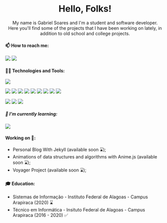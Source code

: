 
<h1 align="center">
Hello, Folks!
</h1>

<p align="center">
My name is Gabriel Soares and I'm a student and software developer.<br/>
Here you'll find some of the projects that I have been working on lately, in addition to old school and college projects.
</p>

#### 📫 How to reach me:
![](https://img.shields.io/badge/mail.gabrielsoares@gmail.com-F74141?style=for-the-badge&logoColor=white&logo=gmail&link=mailto:mail.gabrielsoares@gmail.com)
![](https://img.shields.io/badge/Gabriel%20Soares-0e76a8?style=for-the-badge&logo=Linkedin&link=https://www.linkedin.com/in/eugabrielsoares/)

#### 🤹🏻 Technologies and Tools:
![](https://github-readme-stats.vercel.app/api/top-langs/?username=gabrielsoaresdev&show_icons=true&layout=compact)<br>

![](https://img.shields.io/badge/Java-F74141?style=flat&logo=Java)
![](https://img.shields.io/badge/C%23-3B0094?style=flat)
![](https://img.shields.io/badge/Dart-2BB1EE?style=flat&logo=Dart)
![](https://img.shields.io/badge/HTML5-E96228?style=flat&logo=HTML5&logoColor=white)
![](https://img.shields.io/badge/CSS3-2862E9?style=flat&logo=CSS3&logoColor=white)
![](https://img.shields.io/badge/JavaScript-968220?style=flat&logo=JavaScript&logoColor=white)
![](https://img.shields.io/badge/C-blue?style=flat)
![](https://img.shields.io/badge/Python-002750?style=flat&logo=Python&logoColor=white)
![](https://img.shields.io/badge/PHP-6F73A7?style=flat&logo=PHP&logoColor=white)

![](https://img.shields.io/badge/Unity-black?style=flat&logo=Unity)
![](https://img.shields.io/badge/Android%20-3BD481?style=flat&logoColor=white&logo=Android)
![](https://img.shields.io/badge/MySQL-1D4A65?style=flat&logoColor=white&logo=MySQL)

##### 🌱 I’m currently learning:
![](https://img.shields.io/badge/Go-blue?style=flat&logo=Go&logoColor=white)

#### Working on 🚀:
- Personal Blog With Jekyll (available soon ⌛);
- Animations of data structures and algorithms with Anime.js (available soon ⌛);
- Voyager Project (available soon ⌛);

#### 🎓 Education:
- Sistemas de Informação - Instituto Federal de Alagoas - Campus Arapiraca (2020) ⌛
- Técnico em Informática - Insituto Federal de Alagoas - Campus Arapiraca (2016 - 2020) ✅
<!--
**gabrielsoaresdev/gabrielsoaresdev** is a ✨ _special_ ✨ repository because its `README.md` (this file) appears on your GitHub profile.

Here are some ideas to get you started:

- 🔭 I’m currently working on ...
- 🌱 I’m currently learning ...
- 👯 I’m looking to collaborate on ...
- 🤔 I’m looking for help with ...
- 💬 Ask me about ...
- 📫 How to reach me: ...
- 😄 Pronouns: ...
- ⚡ Fun fact: ...
-->
